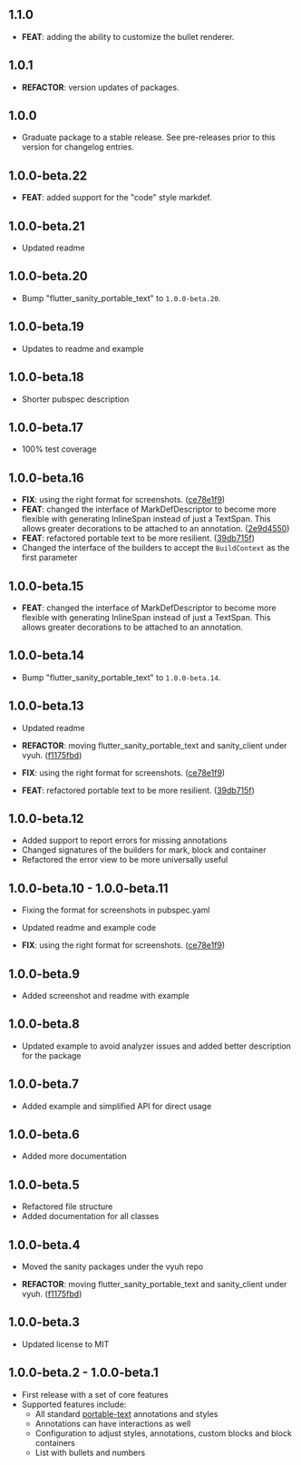 ## 1.1.0

 - **FEAT**: adding the ability to customize the bullet renderer.

## 1.0.1

 - **REFACTOR**: version updates of packages.

## 1.0.0

 - Graduate package to a stable release. See pre-releases prior to this version for changelog entries.

## 1.0.0-beta.22

 - **FEAT**: added support for the "code" style markdef.

## 1.0.0-beta.21

- Updated readme

## 1.0.0-beta.20

- Bump "flutter_sanity_portable_text" to `1.0.0-beta.20`.

## 1.0.0-beta.19

- Updates to readme and example

## 1.0.0-beta.18

- Shorter pubspec description

## 1.0.0-beta.17

- 100% test coverage

## 1.0.0-beta.16

- **FIX**: using the right format for screenshots.
  ([ce78e1f9](https://github.com/vyuh-tech/vyuh/commit/ce78e1f9ee6baf497a177bec4a1b7547d1eac2e7))
- **FEAT**: changed the interface of MarkDefDescriptor to become more flexible
  with generating InlineSpan instead of just a TextSpan. This allows greater
  decorations to be attached to an annotation.
  ([2e9d4550](https://github.com/vyuh-tech/vyuh/commit/2e9d45503e149159a3cd982357c97e91ab26bdd1))
- **FEAT**: refactored portable text to be more resilient.
  ([39db715f](https://github.com/vyuh-tech/vyuh/commit/39db715ff85032721b94c82176d7b8ebda384151))
- Changed the interface of the builders to accept the `BuildContext` as the
  first parameter

## 1.0.0-beta.15

- **FEAT**: changed the interface of MarkDefDescriptor to become more flexible
  with generating InlineSpan instead of just a TextSpan. This allows greater
  decorations to be attached to an annotation.

## 1.0.0-beta.14

- Bump "flutter_sanity_portable_text" to `1.0.0-beta.14`.

## 1.0.0-beta.13

- Updated readme

- **REFACTOR**: moving flutter_sanity_portable_text and sanity_client under
  vyuh.
  ([f1175fbd](https://github.com/vyuh-tech/vyuh/commit/f1175fbdb602588ef5f8d978a3d474f15a96e861))
- **FIX**: using the right format for screenshots.
  ([ce78e1f9](https://github.com/vyuh-tech/vyuh/commit/ce78e1f9ee6baf497a177bec4a1b7547d1eac2e7))
- **FEAT**: refactored portable text to be more resilient.
  ([39db715f](https://github.com/vyuh-tech/vyuh/commit/39db715ff85032721b94c82176d7b8ebda384151))

## 1.0.0-beta.12

- Added support to report errors for missing annotations
- Changed signatures of the builders for mark, block and container
- Refactored the error view to be more universally useful

## 1.0.0-beta.10 - 1.0.0-beta.11

- Fixing the format for screenshots in pubspec.yaml
- Updated readme and example code

- **FIX**: using the right format for screenshots.
  ([ce78e1f9](https://github.com/vyuh-tech/vyuh/commit/ce78e1f9ee6baf497a177bec4a1b7547d1eac2e7))

## 1.0.0-beta.9

- Added screenshot and readme with example

## 1.0.0-beta.8

- Updated example to avoid analyzer issues and added better description for the
  package

## 1.0.0-beta.7

- Added example and simplified API for direct usage

## 1.0.0-beta.6

- Added more documentation

## 1.0.0-beta.5

- Refactored file structure
- Added documentation for all classes

## 1.0.0-beta.4

- Moved the sanity packages under the vyuh repo

- **REFACTOR**: moving flutter_sanity_portable_text and sanity_client under
  vyuh.
  ([f1175fbd](https://github.com/vyuh-tech/vyuh/commit/f1175fbdb602588ef5f8d978a3d474f15a96e861))

## 1.0.0-beta.3

- Updated license to MIT

## 1.0.0-beta.2 - 1.0.0-beta.1

- First release with a set of core features
- Supported features include:
  - All standard [portable-text](https://github.com/portabletext/portabletext)
    annotations and styles
  - Annotations can have interactions as well
  - Configuration to adjust styles, annotations, custom blocks and block
    containers
  - List with bullets and numbers
